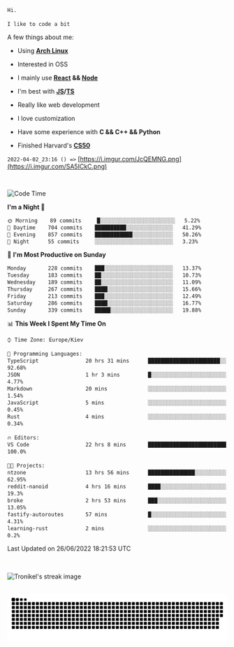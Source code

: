 ```
Hi.

I like to code a bit
```

A few things about me:

-   Using **[Arch Linux](https://archlinux.org/)**

-   Interested in OSS

-   I mainly use **[React](https://reactjs.org/) && [Node](https://nodejs.org/en/)**

-   I'm best with **[JS](https://www.javascript.com/)/[TS](https://www.typescriptlang.org/)**

-   Really like web development

-   I love customization

-   Have some experience with **C && C++ && Python**

-   Finished Harvard's **[CS50](https://cs50.harvard.edu)**

`2022-04-02_23:16 () =>` [https://i.imgur.com/JcQEMNG.png](https://i.imgur.com/SA5ICkC.png)

<br>

<!--START_SECTION:waka-->
![Code Time](http://img.shields.io/badge/Code%20Time-729%20hrs%2050%20mins-blue)

**I'm a Night 🦉** 

```text
🌞 Morning    89 commits     █░░░░░░░░░░░░░░░░░░░░░░░░   5.22% 
🌆 Daytime    704 commits    ██████████░░░░░░░░░░░░░░░   41.29% 
🌃 Evening    857 commits    ████████████░░░░░░░░░░░░░   50.26% 
🌙 Night      55 commits     ░░░░░░░░░░░░░░░░░░░░░░░░░   3.23%

```
📅 **I'm Most Productive on Sunday** 

```text
Monday       228 commits    ███░░░░░░░░░░░░░░░░░░░░░░   13.37% 
Tuesday      183 commits    ██░░░░░░░░░░░░░░░░░░░░░░░   10.73% 
Wednesday    189 commits    ██░░░░░░░░░░░░░░░░░░░░░░░   11.09% 
Thursday     267 commits    ████░░░░░░░░░░░░░░░░░░░░░   15.66% 
Friday       213 commits    ███░░░░░░░░░░░░░░░░░░░░░░   12.49% 
Saturday     286 commits    ████░░░░░░░░░░░░░░░░░░░░░   16.77% 
Sunday       339 commits    █████░░░░░░░░░░░░░░░░░░░░   19.88%

```


📊 **This Week I Spent My Time On** 

```text
⌚︎ Time Zone: Europe/Kiev

💬 Programming Languages: 
TypeScript               20 hrs 31 mins      ███████████████████████░░   92.68% 
JSON                     1 hr 3 mins         █░░░░░░░░░░░░░░░░░░░░░░░░   4.77% 
Markdown                 20 mins             ░░░░░░░░░░░░░░░░░░░░░░░░░   1.54% 
JavaScript               5 mins              ░░░░░░░░░░░░░░░░░░░░░░░░░   0.45% 
Rust                     4 mins              ░░░░░░░░░░░░░░░░░░░░░░░░░   0.34%

🔥 Editors: 
VS Code                  22 hrs 8 mins       █████████████████████████   100.0%

🐱‍💻 Projects: 
ntzone                   13 hrs 56 mins      ███████████████░░░░░░░░░░   62.95% 
reddit-nanoid            4 hrs 16 mins       ████░░░░░░░░░░░░░░░░░░░░░   19.3% 
broke                    2 hrs 53 mins       ███░░░░░░░░░░░░░░░░░░░░░░   13.05% 
fastify-autoroutes       57 mins             █░░░░░░░░░░░░░░░░░░░░░░░░   4.31% 
learning-rust            2 mins              ░░░░░░░░░░░░░░░░░░░░░░░░░   0.2%

```


 Last Updated on 26/06/2022 18:21:53 UTC
<!--END_SECTION:waka-->

<br>

<p><img align="center" src="https://github-readme-streak-stats.herokuapp.com/?user=Tronikelis&theme=dark" alt="Tronikel's streak image" /></p>

<br>

<img title="" src="https://raw.githubusercontent.com/Tronikelis/Tronikelis/output/github-contribution-grid-snake.svg" alt="very cool snake thingey" data-align="left">
